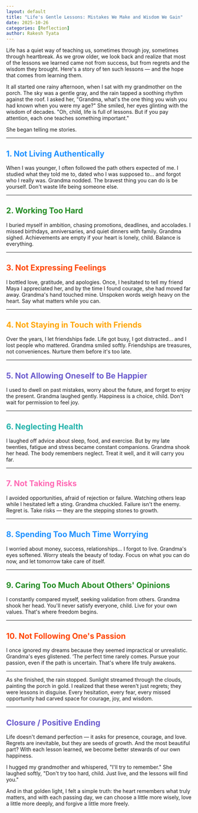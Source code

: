 ```yaml
---
layout: default
title: "Life's Gentle Lessons: Mistakes We Make and Wisdom We Gain"
date: 2025-10-26
categories: [Reflection]
author: Rakesh Tyata
---
```


Life has a quiet way of teaching us, sometimes through joy, sometimes through heartbreak. As we grow older, we look back and realize that most of the lessons we learned came not from success, but from regrets and the wisdom they brought. Here's a story of ten such lessons — and the hope that comes from learning them.

It all started one rainy afternoon, when I sat with my grandmother on the porch. The sky was a gentle gray, and the rain tapped a soothing rhythm against the roof. I asked her, "Grandma, what's the one thing you wish you had known when you were my age?" She smiled, her eyes glinting with the wisdom of decades. "Oh, child, life is full of lessons. But if you pay attention, each one teaches something important."

She began telling me stories.

---

## <span style="color:#1E90FF">1. Not Living Authentically</span>

When I was younger, I often followed the path others expected of me. I studied what they told me to, dated who I was supposed to… and forgot who I really was. Grandma nodded. The bravest thing you can do is be yourself. Don't waste life being someone else.

---

## <span style="color:#228B22">2. Working Too Hard</span>

I buried myself in ambition, chasing promotions, deadlines, and accolades. I missed birthdays, anniversaries, and quiet dinners with family. Grandma sighed. Achievements are empty if your heart is lonely, child. Balance is everything.

---

## <span style="color:#FF4500">3. Not Expressing Feelings</span>

I bottled love, gratitude, and apologies. Once, I hesitated to tell my friend Maya I appreciated her, and by the time I found courage, she had moved far away. Grandma's hand touched mine. Unspoken words weigh heavy on the heart. Say what matters while you can.

---

## <span style="color:#FFA500">4. Not Staying in Touch with Friends</span>

Over the years, I let friendships fade. Life got busy, I got distracted… and I lost people who mattered. Grandma smiled softly. Friendships are treasures, not conveniences. Nurture them before it's too late.

---

## <span style="color:#6A5ACD">5. Not Allowing Oneself to Be Happier</span>

I used to dwell on past mistakes, worry about the future, and forget to enjoy the present. Grandma laughed gently. Happiness is a choice, child. Don't wait for permission to feel joy.

---

## <span style="color:#20B2AA">6. Neglecting Health</span>

I laughed off advice about sleep, food, and exercise. But by my late twenties, fatigue and stress became constant companions. Grandma shook her head. The body remembers neglect. Treat it well, and it will carry you far.

---

## <span style="color:#FF69B4">7. Not Taking Risks</span>

I avoided opportunities, afraid of rejection or failure. Watching others leap while I hesitated left a sting. Grandma chuckled. Failure isn't the enemy. Regret is. Take risks — they are the stepping stones to growth.

---

## <span style="color:#1E90FF">8. Spending Too Much Time Worrying</span>

I worried about money, success, relationships… I forgot to live. Grandma's eyes softened. Worry steals the beauty of today. Focus on what you can do now, and let tomorrow take care of itself.

---

## <span style="color:#228B22">9. Caring Too Much About Others' Opinions</span>

I constantly compared myself, seeking validation from others. Grandma shook her head. You'll never satisfy everyone, child. Live for your own values. That's where freedom begins.

---

## <span style="color:#FF4500">10. Not Following One's Passion</span>

I once ignored my dreams because they seemed impractical or unrealistic. Grandma's eyes glistened. ‘The perfect time rarely comes. Pursue your passion, even if the path is uncertain. That's where life truly awakens.

---

As she finished, the rain stopped. Sunlight streamed through the clouds, painting the porch in gold. I realized that these weren't just regrets; they were lessons in disguise. Every hesitation, every fear, every missed opportunity had carved space for courage, joy, and wisdom.

---

## <span style="color:#6A5ACD">Closure / Positive Ending</span>

Life doesn't demand perfection — it asks for presence, courage, and love. Regrets are inevitable, but they are seeds of growth. And the most beautiful part? With each lesson learned, we become better stewards of our own happiness.

I hugged my grandmother and whispered, "I'll try to remember." She laughed softly, "Don't try too hard, child. Just live, and the lessons will find you."

And in that golden light, I felt a simple truth: the heart remembers what truly matters, and with each passing day, we can choose a little more wisely, love a little more deeply, and forgive a little more freely.
